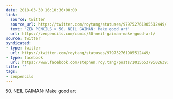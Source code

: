```yaml
---
date: 2018-03-30 16:10:36+00:00
link:
  source: twitter
  source_url: https://twitter.com/roytang/statuses/979752761905512449/
  text: 'ZEN PENCILS » 50. NEIL GAIMAN: Make good art'
  url: https://zenpencils.com/comic/50-neil-gaiman-make-good-art/
source: twitter
syndicated:
- type: twitter
  url: https://twitter.com/roytang/statuses/979752761905512449/
- type: facebook
  url: https://www.facebook.com/stephen.roy.tang/posts/10156537950263912
title: ''
tags:
- zenpencils
---
```


50. NEIL GAIMAN: Make good art
